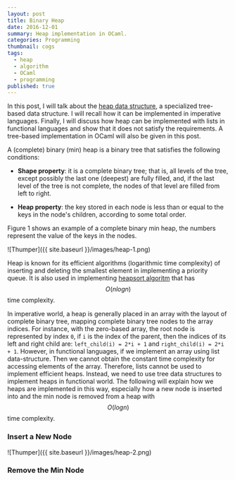 ```yaml
---
layout: post
title: Binary Heap
date: 2016-12-01
summary: Heap implementation in OCaml.
categories: Programming
thumbnail: cogs
tags:
  - heap
  - algorithm
  - OCaml
  - programming
published: true
---
```


In this post, I will talk about the 
[heap data structure][1], a specialized 
tree-based data structure. I will recall how it can be implemented in imperative languages. 
Finally, I will discuss how heap can be implemented with lists in functional languages 
and show that it does not satisfy the requirements. A tree-based implementation in OCaml 
will also be given in this post.

A (complete) binary (min) heap is a binary tree that satisfies the following conditions:

* __Shape property__: it is a complete binary tree; that is, all levels of the tree, 
except possibly the last one (deepest) are fully filled, and, if the last level of the 
tree is not complete, the nodes of that level are filled from left to right.

* __Heap property__: the key stored in each node is less than or equal to the keys in 
the node's children, according to some total order.

Figure 1 shows an example of a complete binary min heap, the numbers represent the value 
of the keys in the nodes.

![Thumper]({{ site.baseurl }}/images/heap-1.png)

Heap is known for its efficient algorithms (logarithmic time complexity) of inserting 
and deleting the smallest element in implementing a priority queue. It is also used in 
implementing [heapsort algoritm][2] that has $$O(nlogn)$$ time complexity.

In imperative world, a heap is generally placed in an array with the layout of complete 
binary tree, mapping complete binary tree nodes to the array indices. For instance, with 
the zero-based array, the root node is represented by index `0`, if `i` is the index of 
the parent, then the indices of its left and right child are: `left_child(i) = 2*i + 1`
and `right_child(i) = 2*i + 1`. However, in functional languages, if we implement an array 
using list data-structure. Then we cannot obtain the constant time complexity for 
accessing elements of the array. Therefore, lists cannot be used to implement efficient 
heaps. Instead, we need to use tree data structures to implement heaps in functional world. 
The following will explain how we heaps are implemented in this way, especially how a new 
node is inserted into and the min node is removed from a heap with $$O(logn)$$ time 
complexity. 

### Insert a New Node

![Thumper]({{ site.baseurl }}/images/heap-2.png)

### Remove the Min Node

[1]: https://en.wikipedia.org/wiki/Heap_(data_structure)
[2]: https://en.wikipedia.org/wiki/Heapsort